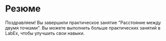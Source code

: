 # Резюме

Поздравляем! Вы завершили практическое занятие "Расстояние между двумя точками". Вы можете выполнить больше практических занятий в LabEx, чтобы улучшить свои навыки.
